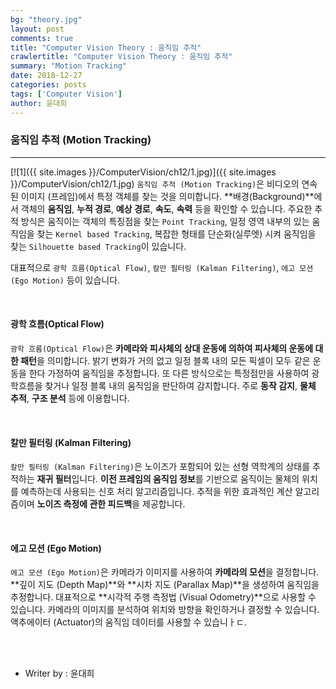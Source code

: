 ```yaml
---
bg: "theory.jpg"
layout: post
comments: true
title: "Computer Vision Theory : 움직임 추적"
crawlertitle: "Computer Vision Theory : 움직임 추적"
summary: "Motion Tracking"
date: 2018-12-27
categories: posts
tags: ['Computer Vision']
author: 윤대희
---
```


### 움직임 추적 (Motion Tracking) ###
----------
[![1]({{ site.images }}/ComputerVision/ch12/1.jpg)]({{ site.images }}/ComputerVision/ch12/1.jpg)
`움직임 추적 (Motion Tracking)`은 비디오의 연속된 이미지 (프레임)에서 특정 객체를 찾는 것을 의미합니다. **배경(Background)**에서 객체의 **움직임**, **누적 경로**, **예상 경로**, **속도**, **속력** 등을 확인할 수 있습니다. 주요한 추적 방식은 움직이는 객체의 특징점을 찾는 `Point Tracking`, 일정 영역 내부의 있는 움직임을 찾는 `Kernel based Tracking`, 복잡한 형태를 단순화(실루엣) 시켜 움직임을 찾는 `Silhouette based Tracking`이 있습니다.

대표적으로 `광학 흐름(Optical Flow)`, `칼만 필터링 (Kalman Filtering)`, `에고 모션 (Ego Motion)` 등이 있습니다.

<br>

#### 광학 흐름(Optical Flow) ####

`광학 흐름(Optical Flow)`은 **카메라와 피사체의 상대 운동에 의하여 피사체의 운동에 대한 패턴**을 의미합니다. 밝기 변화가 거의 없고 일정 블록 내의 모든 픽셀이 모두 같은 운동을 한다 가정하여 움직임을 추정합니다. 또 다른 방식으로는 특정점만을 사용하여 광학흐름을 찾거나 일정 블록 내의 움직임을 판단하여 감지합니다. 주로 **동작 감지**, **물체 추적**, **구조 분석** 등에 이용합니다.

<br>

#### 칼만 필터링 (Kalman Filtering) ####

`칼만 필터링 (Kalman Filtering)`은 노이즈가 포함되어 있는 선형 역학계의 상태를 추적하는 **재귀 필터**입니다. **이전 프레임의 움직임 정보**를 기반으로 움직이는 물체의 위치를 ​​예측하는데 사용되는 신호 처리 알고리즘입니다. 추적을 위한 효과적인 계산 알고리즘이며 **노이즈 측정에 관한 피드백**을 제공합니다. 

<br>

#### 에고 모션 (Ego Motion) ####

`에고 모션 (Ego Motion)`은 카메라가 이미지를 사용하여 **카메라의 모션**을 결정합니다. **깊이 지도 (Depth Map)**와 **시차 지도 (Parallax Map)**을 생성하여 움직임을 추정합니다. 대표적으로 **시각적 주행 측정법 (Visual Odometry)**으로 사용할 수 있습니다. 카메라의 이미지를 분석하여 위치와 방향을 확인하거나 결정할 수 있습니다. 액추에이터 (Actuator)의 움직임 데이터를 사용할 수 있습니ㅏㄷ.


<br>
<br>

* Writer by : 윤대희

<br>



